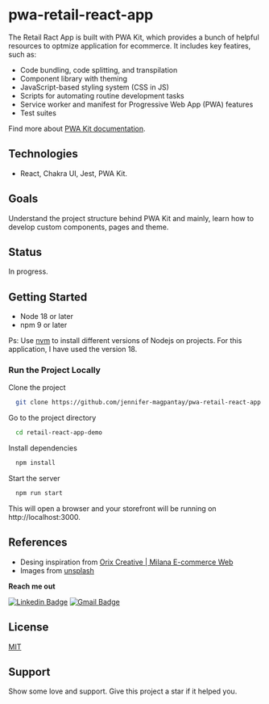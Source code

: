 # pwa-retail-react-app

The Retail Ract App is built with PWA Kit, which provides a bunch of helpful resources to optmize application for ecommerce. It includes key featires, such as:

-   Code bundling, code splitting, and transpilation
-   Component library with theming
-   JavaScript-based styling system (CSS in JS)
-   Scripts for automating routine development tasks
-   Service worker and manifest for Progressive Web App (PWA) features
-   Test suites

Find more about [PWA Kit documentation](https://github.com/SalesforceCommerceCloud/pwa-kit).

## Technologies

-   React, Chakra UI, Jest, PWA Kit.

## Goals

Understand the project structure behind PWA Kit and mainly, learn how to develop custom components, pages and theme.

## Status

In progress.

## Getting Started

-   Node 18 or later
-   npm 9 or later

Ps: Use [nvm](https://github.com/nvm-sh/nvm) to install different versions of Nodejs on projects. For this application, I have used the version 18.

### Run the Project Locally

Clone the project

```bash
  git clone https://github.com/jennifer-magpantay/pwa-retail-react-app.git
```

Go to the project directory

```bash
  cd retail-react-app-demo
```

Install dependencies

```bash
  npm install
```

Start the server

```bash
  npm run start
```

This will open a browser and your storefront will be running on http://localhost:3000.

## References

 - Desing inspiration from [Orix Creative | Milana E-commerce Web](https://dribbble.com/shots/18214786-Milana-E-commerce-Web)
 - Images from [unsplash](https://unsplash.com)

**Reach me out**

[![Linkedin Badge](https://img.shields.io/badge/-Jennifer-blue?style=flat-square&logo=Linkedin&logoColor=white&link=https://www.linkedin.com/in/jennifermagpantay/)](https://www.linkedin.com/in/jennifermagpantay/) [![Gmail Badge](https://img.shields.io/badge/-jennifer.magpantay@gmail.com-c14438?style=flat-square&logo=Gmail&logoColor=white&link=mailto:jennifer.magpantay@gmail.com)](mailto:jennifer.magpantay@gmail.com)

## License

[MIT](https://choosealicense.com/licenses/mit/)

## Support

Show some love and support. Give this project a star if it helped you.
